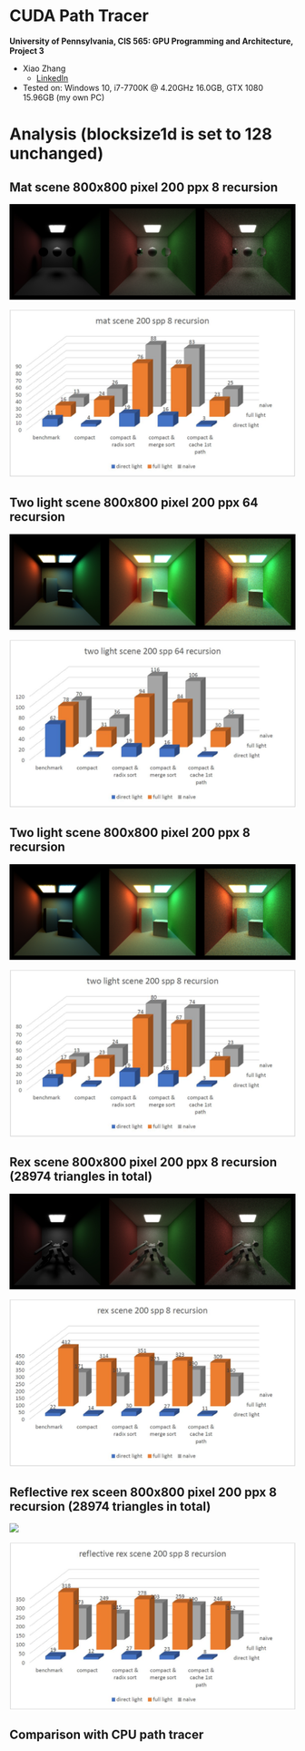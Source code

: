 CUDA Path Tracer
======================

**University of Pennsylvania, CIS 565: GPU Programming and Architecture, Project 3**

* Xiao Zhang
  * [LinkedIn](https://www.linkedin.com/in/xiao-zhang-674bb8148/)
* Tested on: Windows 10, i7-7700K @ 4.20GHz 16.0GB, GTX 1080 15.96GB (my own PC)

Analysis (blocksize1d is set to 128 unchanged)
======================

## Mat scene 800x800 pixel 200 ppx 8 recursion 

![](img/my_mat.jpg)

![](img/1.JPG)

## Two light scene 800x800 pixel 200 ppx 64 recursion

![](img/my_scene.jpg)

![](img/2.JPG)

## Two light scene 800x800 pixel 200 ppx 8 recursion

![](img/my_scene_8.jpg)

![](img/3.JPG)

## Rex scene 800x800 pixel 200 ppx 8 recursion (28974 triangles in total)

![](img/my_scene_rex_8.jpg)

![](img/4.JPG)

## Reflective rex sceen 800x800 pixel 200 ppx 8 recursion (28974 triangles in total)

![](img/my_scene_r.jpg)

![](img/5.JPG)

## Comparison with CPU path tracer